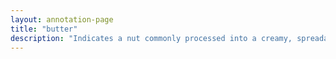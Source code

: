 ```yaml
---
layout: annotation-page
title: "butter"
description: "Indicates a nut commonly processed into a creamy, spreadable butter."
---
```

